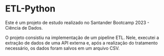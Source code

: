 # ETL-Python

Este é um projeto de estudo realizado no Santander Bootcamp 2023 - Ciência de Dados.

O projeto consistiu na implementação de um pipeline ETL. Nele, executei a extração de dados de uma API externa e, após a realização do tratamento necessário, os dados foram salvos em um arquivo CSV.
